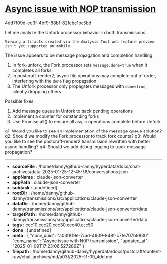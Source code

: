 # [Async issue with NOP transmission](https://claude.ai/chat/a03f819e-7cad-4909-848f-c7fe707b9830)

4dd7f09d-ec3f-4bf9-88b1-82fcbc1bc6bd

 Let me analyze the Unfork processor behavior in both transmissions.
```
Viewing artifacts created via the Analysis Tool web feature preview isn’t yet supported on mobile.
```



The issue appears to be message propagation and completion handling:

1. In fork-unfork, the Fork processor sets `message.done=true` when it completes all forks
2. In postcraft-render2, async file operations may complete out of order, interfering with the `done` flag propagation
3. The Unfork processor only propagates messages with `done=true`, silently dropping others

Possible fixes:

1. Add message queue in Unfork to track pending operations 
2. Implement a counter for outstanding forks
3. Use Promise.all() to ensure all async operations complete before Unfork

q1: Would you like to see an implementation of the message queue solution?
q2: Should we modify the Fork processor to track fork counts?
q3: Would you like to see the postcraft-render2 transmission rewritten with better async handling?
q4: Should we add debug logging to track message propagation?

---

* **sourceFile** : /home/danny/github-danny/hyperdata/docs/chat-archives/data-2025-01-25-12-45-58/conversations.json
* **appName** : claude-json-converter
* **appPath** : claude-json-converter
* **subtask** : [undefined]
* **rootDir** : /home/danny/github-danny/transmissions/src/applications/claude-json-converter
* **dataDir** : /home/danny/github-danny/transmissions/src/applications/claude-json-converter/data
* **targetPath** : /home/danny/github-danny/transmissions/src/applications/claude-json-converter/data
* **tags** : ccc10.ccc20.ccc30.ccc40.ccc50
* **done** : [undefined]
* **meta** : {
  "conv_uuid": "a03f819e-7cad-4909-848f-c7fe707b9830",
  "conv_name": "Async issue with NOP transmission",
  "updated_at": "2025-01-09T17:23:06.527289Z"
}
* **filepath** : /home/danny/github-danny/hyperdata/docs/postcraft/content-raw/chat-archives/md/a03f/2025-01-09_4dd.md